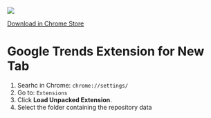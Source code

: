 ![](https://github.com/rememberlenny/google-trends-new-tab-extension/blob/master/newtab.gif?raw=true)

[Download in Chrome Store](https://chrome.google.com/webstore/detail/hbnomjlpfmnaojgbakmcfiabaofadbfc/publish-accepted?hl=en-US)

# Google Trends Extension for New Tab

1. Searhc in Chrome: ```chrome://settings/```
2. Go to: ```Extensions```
3. Click **Load Unpacked Extension**.
4. Select the folder containing the repository data
